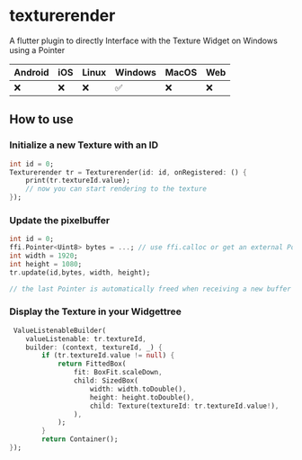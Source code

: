 # texturerender

A flutter plugin to directly Interface with the Texture Widget on Windows using a Pointer

| Android | iOS | Linux | Windows | MacOS | Web |
| ------- | --- | ----- | ------- | ----- | --- |
| ❌       | ❌   | ❌     | ✅       | ❌     | ❌   |

## How to use

### Initialize a new Texture with an ID
```dart
int id = 0;
Texturerender tr = Texturerender(id: id, onRegistered: () {
    print(tr.textureId.value);
    // now you can start rendering to the texture
});
```

### Update the pixelbuffer

```dart
int id = 0;
ffi.Pointer<Uint8> bytes = ...; // use ffi.calloc or get an external Pointer
int width = 1920;
int height = 1080;
tr.update(id,bytes, width, height);

// the last Pointer is automatically freed when receiving a new buffer
```

### Display the Texture in your Widgettree 
```dart
 ValueListenableBuilder(
    valueListenable: tr.textureId,
    builder: (context, textureId, _) {
        if (tr.textureId.value != null) {
            return FittedBox(
                fit: BoxFit.scaleDown,
                child: SizedBox(
                    width: width.toDouble(),
                    height: height.toDouble(),
                    child: Texture(textureId: tr.textureId.value!),
                ),
            );
        }
        return Container();
});
```